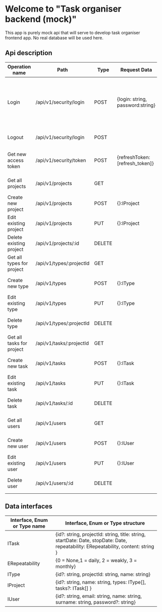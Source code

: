 # Welcome to "Task organiser backend (mock)"

This app is purely mock api that will serve to develop task organiser frontend app. No real database will be used here.

## Api description

| Operation name            | Path                     | Type   | Request Data                     | Request headers                      | Response codes | Response data                                                                      | Response headers               |
|---------------------------|--------------------------|--------|----------------------------------|--------------------------------------|----------------|------------------------------------------------------------------------------------|--------------------------------|
| Login                     | /api/v1/security/login   | POST   | {login: string, password:string} |                                      | 200, 401       | {accessToken: string, refreshToken: string, username: string, userSurname: string} | content-type: application/json |
| Logout                    | /api/v1/security/login   | POST   |                                  | Authorization: bearer [access_token] | 200, 401       |                                                                                    |                                |
| Get new access token      | /api/v1/security/token   | POST   | {refreshToken: [refresh_token]}  |                                      | 200, 401       | {accessToken: string, refreshToken: string}                                        | content-type: application/json |
| Get all projects          | /api/v1/projects         | GET    |                                  | Authorization: bearer [access_token] | 200, 401       | IProject[]                                                                         | content-type: application/json |
| Create new project        | /api/v1/projects         | POST   | {}:IProject                      | Authorization: bearer [access_token] | 201, 401       | IProject[]                                                                         | content-type: application/json |
| Edit existing project     | /api/v1/projects         | PUT    | {}:IProject                      | Authorization: bearer [access_token] | 200, 401       | IProject[]                                                                         | content-type: application/json |
| Delete existing project   | /api/v1/projects/:id     | DELETE |                                  | Authorization: bearer [access_token] | 200, 401       |                                                                                    | content-type: application/json |
| Get all types for project | /api/v1/types/:projectId | GET    |                                  | Authorization: bearer [access_token] | 200, 401       | IType[]                                                                            | content-type: application/json |
| Create new type           | /api/v1/types            | POST   | {}:IType                         | Authorization: bearer [access_token] | 201, 401       | {}:IProject                                                                        | content-type: application/json |
| Edit existing type        | /api/v1/types            | PUT    | {}:IType                         | Authorization: bearer [access_token] | 200, 401       | {}:IProject                                                                        | content-type: application/json |
| Delete type               | /api/v1/types/:projectId | DELETE |                                  | Authorization: bearer [access_token] | 200, 401       | IProject[]                                                                         | content-type: application/json |
| Get all tasks for project | /api/v1/tasks/:projectId | GET    |                                  | Authorization: bearer [access_token] | 200, 401       | ITask[]                                                                            | content-type: application/json |
| Create new task           | /api/v1/tasks            | POST   | {}:ITask                         | Authorization: bearer [access_token] | 201, 401       | ITask[]                                                                            | content-type: application/json |
| Edit existing task        | /api/v1/tasks            | PUT    | {}:ITask                         | Authorization: bearer [access_token] | 200, 401, 404  | ITask[]                                                                            | content-type: application/json |
| Delete task               | /api/v1/tasks/:id        | DELETE |                                  | Authorization: bearer [access_token] | 200, 401, 404  |                                                                                    | content-type: application/json |
| Get all users             | /api/v1/users            | GET    |                                  | Authorization: bearer [access_token] | 200, 401       | IUser[]                                                                            | content-type: application/json |
| Create new user           | /api/v1/users            | POST   | {}:IUser                         | Authorization: bearer [access_token] | 201, 401       | {}:IUser                                                                           | content-type: application/json |
| Edit existing user        | /api/v1/users            | PUT    | {}:IUser                         | Authorization: bearer [access_token] | 200, 401, 404  | {}:IUser                                                                           | content-type: application/json |
| Delete user               | /api/v1/users/:id        | DELETE |                                  | Authorization: bearer [access_token] | 200, 401, 404  |                                                                                    | content-type: application/json |

## Data interfaces


| Interface, Enum or Type name | Interface, Enum or Type structure                                                                                                 |
|------------------------------|-----------------------------------------------------------------------------------------------------------------------------------|
| ITask                        | {id?: string, projectId: string, title: string, startDate: Date, stopDate: Date, repeatability: ERepeatability, content: string } |
| ERepeatability               | {0 = None,1 =  daily, 2 = weakly, 3 = monthly}                                                                                    |
| IType                        | {id?: string, projectId: string, name: string}                                                                                    |
| IProject                     | {id?: string, name: string, types: IType[], tasks?: ITask[]  }                                                                    |                                                                                                      
| IUser                        | {id?: string, email: string, name: string, surname: string, password?: string}                                                    |
